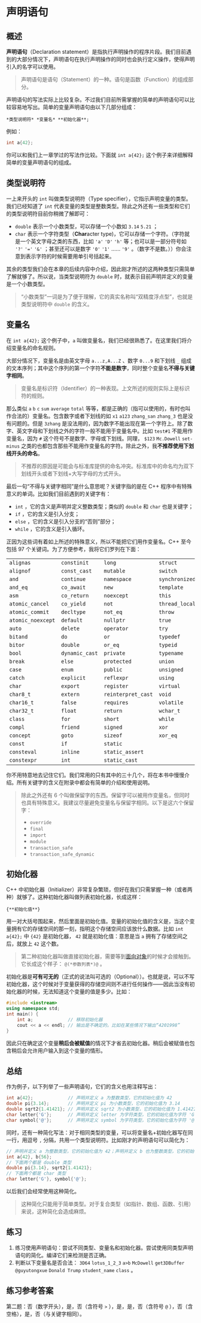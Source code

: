 # 声明语句

## 概述

**声明语句**（Declaration statement）是指执行声明操作的程序片段。我们目前遇到的大部分情况下，声明语句在执行声明操作的同时也会执行定义操作，使得声明引入的名字可以使用。

> 声明语句是语句（Statement）的一种。语句是函数（Function）的组成部分。

声明语句的写法实际上比较复杂。不过我们目前所需掌握的简单的声明语句可以比较容易地写出。简单的变量声明语句由以下几部分组成：

```sdsc
*类型说明符* *变量名* **初始化器**;
```
例如：
```cpp
int a{42};
```

你可以和我们上一章学过的写法作比较。下面就 `int a{42};` 这个例子来详细解释简单的变量声明语句的组成。

## 类型说明符

一上来开头的 `int` 叫做类型说明符（Type specifier），它指示声明变量的类型。我们已经知道了 `int` 代表变量的类型是整数类型。除此之外还有一些类型和它们的类型说明符目前你稍微了解即可：

- `double` 表示一个小数类型，可以存储一个小数如 `3.14` `5.21` ；
- `char` 表示一个字符类型（**Char**acter type)，它可以存储一个字符。（字符就是一个英文字母之类的东西，比如 `'a'` `'D'` `'h'` 等；也可以是一部分符号如 `'?'` `'='` `'&'` ；甚至还可以是数字 `'0'` `'1'` …… `'9'` 。（数字不是数。））你会注意到表示字符的时候需要用单引号括起来。

其余的类型我们会在本章的后续内容中介绍，因此刚才所述的这两种类型只需简单了解就够了。所以说，当类型说明符为 `double` 时，就表示目前声明并定义的变量是一个小数类型。

> “小数类型”一词是为了便于理解，它的真实名称叫“双精度浮点型”，也就是类型说明符中 `double` 的含义。

## 变量名

在 `int a{42};` 这个例子中，`a` 叫做变量名，我们已经很熟悉了。在这里我们将介绍变量名的命名规则。

大部分情况下，变量名是由英文字母 `a...z,A...Z` 、数字 `0...9` 和下划线 `_` 组成的文本序列；其中这个序列的第一个字符**不能是数字**，同时整个变量名**不得与关键字相同**。

> 变量名是标识符（Identifier）的一种表现。上文所述的规则实际上是标识符的规则。

那么类似 `a` `b` `c` `sum` `average` `total` 等等，都是正确的（指可以使用的，有时也叫作合法的）变量名。包含数字或者下划线的如 `x1` `a123` `zhang_san` `zhang_3` 也是没有问题的。但是 `3zhang` 是没法用的，因为数字不能出现在第一个字符上。除了数字、英文字母和下划线之外的字符一般不能用于变量名中。比如 `test#1` 不能用作变量名，因为 `#` 这个符号不是数字、字母或下划线。同理， `$123` `Mc.Dowell` `set-minus` 之类的也都包含那些不能用作变量名的字符。除此之外，我**不推荐使用下划线开头的命名**。

> 不推荐的原因是可能会与标准库提供的命名冲突。标准库中的命名均为双下划线开头或者下划线+大写字母的方式开头。

最后一句“不得与关键字相同”是什么意思呢？关键字指的是在 C++ 程序中有特殊意义的单词。比如我们目前遇到的关键字有：

- `int` ，它的含义是声明并定义整数类型；类似的 `double` 和 `char` 也是关键字；
- `if` ，它的含义是引入分支；
- `else` ，它的含义是引入分支的“否则”部分；
- `while` ，它的含义是引入循环。

正因为这些词有着如上所述的特殊意义，所以不能把它们用作变量名。C++ 至今包括 97 个关键词。为了方便参考，我将它们罗列在下面：

|  |  |  |  |
| --- | --- | --- | --- |
| `alignas` | `constinit` | `long` | `struct` |
| `alignof` | `const_cast` | `mutable` | `switch` |
| `and` | `continue` | `namespace` | `synchronized` |
| `and_eq` | `co_await` | `new` | `template` |
| `asm` | `co_return` | `noexcept` | `this` |
| `atomic_cancel` | `co_yield` | `not` | `thread_local` |
| `atomic_commit` | `decltype` | `not_eq` | `throw` |
| `atomic_noexcept` | `default` | `nullptr` | `true` |
| `auto` | `delete` | `operator` | `try` |
| `bitand` | `do` | `or` | `typedef` |
| `bitor` | `double` | `or_eq` | `typeid` |
| `bool` | `dynamic_cast` | `private` | `typename` |
| `break` | `else` | `protected` | `union` |
| `case` | `enum` | `public` | `unsigned` |
| `catch` | `explicit` | `reflexpr` | `using` |
| `char` | `export` | `register` | `virtual` |
| `char8_t` | `extern` | `reinterpret_cast` | `void` |
| `char16_t` | `false` | `requires` | `volatile` |
| `char32_t` | `float` | `return` | `wchar_t` |
| `class` | `for` | `short` | `while` |
| `compl` | `friend` | `signed` | `xor` |
| `concept` | `goto` | `sizeof` | `xor_eq` |
| `const` | `if` | `static` |  |
| `consteval` | `inline` | `static_assert` |  |
| `constexpr` | `int` | `static_cast` |  |

你不用特意地去记住它们。我们常用的只有其中的三十几个，将在本书中慢慢介绍。所有关键字的含义在附录中都会有简单的介绍和使用说明。

> 除此之外还有 6 个叫做保留字的东西。保留字可以被用作变量名，但同时也具有特殊意义。我建议尽量避免变量名与保留字相同。以下是这六个保留字：
> - `override`
> - `final`
> - `import`
> - `module`
> - `transaction_safe`
> - `transaction_safe_dynamic`

## 初始化器

C++ 中初始化器（Initializer）非常复杂繁琐，但好在我们只需掌握一种（或者两种）就够了。这种初始化器叫做列表初始化器，长成这样：

```sdsc
{**初始化值**}
```

用一对大括号围起来，然后里面是初始化值。变量的初始化值的含义是，当这个变量拥有它的存储空间的那一刻，指明这个存储空间应该放什么数据。比如 `int a{42};` 中 `{42}` 是初始化器， `42` 就是初始化值：意思是当 `a` 拥有了存储空间之后，就放上 `42` 这个数。

> 第二种初始化器叫做直接初始化器，需要等到[面向对象](/ch05/constructor)的时候才会接触到。它长成这个样子： `@(*参数列表*)@` 。

初始化器是**可有可无的**（正式的说法叫可选的（Optional））。也就是说，可以不写初始化器，这个时候对于变量获得的存储空间则不进行任何操作——因此当没有初始化器的时候，无法知道这个变量的值是多少。比如：
```CPP
#include <iostream>
using namespace std;
int main() {
    int a;             // 移除初始化器
    cout << a << endl; // 输出是不确定的。比如在某些情况下输出“4201998”
}
```
因此只在确定这个变量**稍后会被赋值**的情况下才省去初始化器。稍后会被赋值也包含稍后会允许用户输入到这个变量的情形。
## 总结

作为例子，以下列举了一些声明语句，它们的含义也用注释写出：
```cpp
int a{42};             // 声明并定义 a 为整数类型，它的初始化值为 42
double pi{3.14};       // 声明并定义 pi 为小数类型，它的初始化值为 3.14
double sqrt2{1.41421}; // 声明并定义 sqrt2 为小数类型，它的初始化值为 1.41421
char letter{'G'};      // 声明并定义 letter 为字符类型，它的初始化值为字符 'G'。注意单引号的使用
char symbol{'@'};      // 声明并定义 symbol 为字符类型，它的初始化值为字符 '@'
```
同时，还有一种简化写法：对于相同类型的变量，可以将变量名+初始化器写在同一行，用逗号 `,` 分隔，共用一个类型说明符。比如刚才的声明语句可以简化为：
```cpp
// 声明并定义 a 为整数类型，它的初始化值为 42；声明并定义 b 也为整数类型，它的初始化值为 56
int a{42}, b{56};
// 下面两个都是 double 类型
double pi{3.14}, sqrt2{1.41421};
// 下面两个都是 char 类型
char letter{'G'}, symbol{'@'};
```
以后我们会经常使用这种简化。

> 这种简化只能用于简单类型。对于复合类型（如指针、数组、函数、引用）来说，这种简化会造成麻烦。

## 练习

1. 练习使用声明语句：尝试不同类型、变量名和初始化器。尝试使用同类型声明语句的简化。编译它们来检测是否正确。
1. 判断以下变量名是否合法： `3D64` `lotus_1_2_3` `a>b` `McDowell` `get3DBuffer` `@guyutongxue` `Donald Trump` `student_name` `class` 。

## 练习参考答案

第二题：否（数字开头），是，否（含符号 `>` ），是，是，否（含符号 `@` ），否（含空格），是，否（与关键字相同）。
